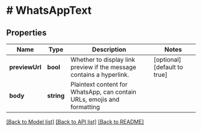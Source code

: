 # # WhatsAppText

## Properties

Name | Type | Description | Notes
------------ | ------------- | ------------- | -------------
**previewUrl** | **bool** | Whether to display link preview if the message contains a hyperlink. | [optional] [default to true]
**body** | **string** | Plaintext content for WhatsApp, can contain URLs, emojis and formatting | 

[[Back to Model list]](../../README.md#documentation-for-models) [[Back to API list]](../../README.md#documentation-for-api-endpoints) [[Back to README]](../../README.md)



